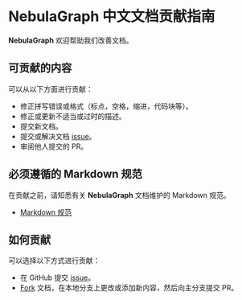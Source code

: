 # NebulaGraph 中文文档贡献指南

**NebulaGraph** 欢迎帮助我们改善文档。

## 可贡献的内容

可以从以下方面进行贡献：

- 修正拼写错误或格式（标点，空格，缩进，代码块等）。
- 修正或更新不适当或过时的描述。
- 提交新文档。
- 提交或解决文档 [issue][_issues]。
- 审阅他人提交的 PR。

## 必须遵循的 Markdown 规范

在贡献之前，请知悉有关 **NebulaGraph** 文档维护的 Markdown 规范。

- [Markdown 规范](https://github.com/DavidAnson/markdownlint/blob/master/doc/Rules.md)

## 如何贡献

可以选择以下方式进行贡献：

- 在 GitHub 提交 [issue][_issues]。
- [Fork](https://github.com/vesoft-inc/nebula-docs-cn/fork) 文档，在本地分支上更改或添加新内容，然后向主分支提交 PR。

[_issues]: https://github.com/vesoft-inc/nebula-docs-cn/issues
